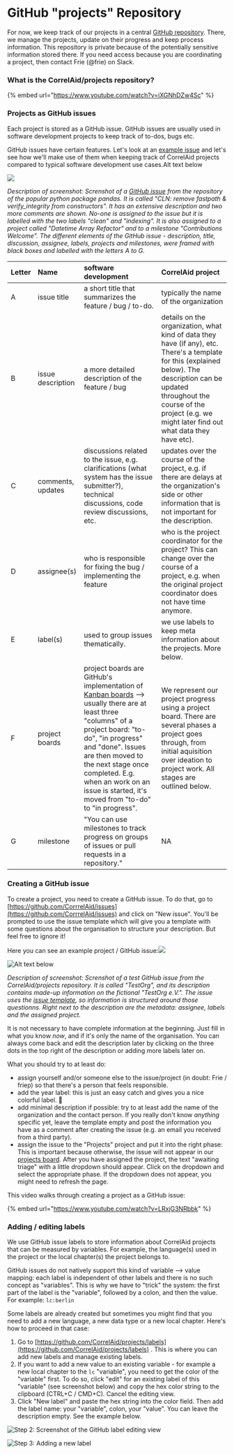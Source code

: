 # GitHub "projects" Repository

For now, we keep track of our projects in a central [GitHub repository](https://github.com/CorrelAid/projects). There, we manage the projects, update on their progress and keep process information. This repository is private because of the potentially sensitive information stored there. If you need access because you are coordinating a project, then contact Frie \(@frie\) on Slack.

### What is the CorrelAid/projects repository?

{% embed url="https://www.youtube.com/watch?v=iXGNhDZw4Sc" %}



### Projects as GitHub issues  <a id="projects-as-github-issues"></a>

Each project is stored as a GitHub issue. GitHub issues are usually used in software development projects to keep track of to-dos, bugs etc.

GitHub issues have certain features. Let's look at an [example issue](https://github.com/pandas-dev/pandas/issues/20110) and let's see how we'll make use of them when keeping track of CorrelAid projects compared to typical software development use cases.Alt text below

![](https://blobscdn.gitbook.com/v0/b/gitbook-28427.appspot.com/o/assets%2F-Lvg_oIb4oZtCuInS01x%2F-M-AgMf2GhuZEPK7eNIc%2F-M-As3vJAsokcHStZJ_v%2FScreenshot%202020-02-03%20at%2017.22.46.png?alt=media&token=80cc2ece-6889-47a6-9d66-bdb1f9a220cd)

_Description of screenshot: Screnshot of a_ [_GitHub issue_](https://github.com/pandas-dev/pandas/issues/20110) _from the repository of the popular python package pandas. It is called "_CLN: remove fastpath & verify\_integrity from constructors_". It has an extensive description and two more comments are shown. No-one is assigned to the issue but it is labelled with the two labels "clean" and "indexing". It is also assigned to a project called "Datetime Array Refactor" and to a milestone "Contributions Welcome". The different elements of the GitHub issue - description, title, discussion, assignee, labels, projects and milestones, were framed with black boxes and labelled with the letters A to G._

| Letter | Name |  software development | CorrelAid project |
| :--- | :--- | :--- | :--- |
| A | issue title | a short title that summarizes the feature / bug / to-do. | typically the name of the organization |
| B | issue description | a more detailed description of the feature / bug | details on the organization, what kind of data they have \(if any\), etc. There's a template for this \(explained below\). The description can be updated throughout the course of the project \(e.g. we might later find out what data they have etc\). |
| C | comments, updates | discussions related to the issue, e.g. clarifications \(what system has the issue submitter?\), technical discussions, code review discussions, etc. | updates over the course of the project, e.g. if there are delays at the organization's side or other information that is not important for the description. |
| D | assignee\(s\) | who is responsible for fixing the bug / implementing the feature | who is the project coordinator for the project? This can change over the course of a project, e.g. when the original project coordinator does not have time anymore. |
| E | label\(s\) | used to group issues thematically. | we use labels to keep meta information about the projects. More below. |
| F | project boards | project boards are GitHub's implementation of [Kanban boards](https://en.wikipedia.org/wiki/Kanban_board) --&gt; usually there are at least three "columns" of a project board: "to-do", "in progress" and "done". Issues are then moved to the next stage once completed. E.g. when an work on an issue is started, it's moved from "to-do" to "in progress". | We represent our project progress using a project board. There are several phases a project goes through, from initial aquisition over ideation to project work. All stages are outlined below. |
| G | milestone | "You can use milestones to track progress on groups of issues or pull requests in a repository." | NA |

### Creating a GitHub issue

To create a project, you need to create a GitHub issue. To do that, go to [https://github.com/CorrrelAid/issues](https://github.com/CorrrelAid/issues) and click on "New issue". You'll be prompted to use the issue template which will give you a template with some questions about the organisation to structure your description. But feel free to ignore it!

Here you can see an example project / GitHub issue:![](https://blobscdn.gitbook.com/v0/b/gitbook-28427.appspot.com/o/assets%2F-Lvg_oIb4oZtCuInS01x%2F-M-n9xpOATWlnhB2HpKi%2F-M-nALu56UKacolS0Jo1%2FScreenshot%202020-02-11%20at%2008.36.08.png?alt=media&token=d1ac1c33-1f23-4922-baa8-057bae14426f)

![Alt text below](../../.gitbook/assets/screenshot-2020-02-11-at-08.36.08.png)

_Description of screenshot: Screnshot of a test GitHub issue from the CorrelAid/projects repository. It is called "TestOrg", and its description contains made-up information on the fictional "TestOrg e.V.". The issue uses the_ [_issue template_](https://github.com/CorrelAid/projects/blob/master/.github/ISSUE_TEMPLATE/project-template.md)_, so information is structured around those questionns. Right next to the description are the metadata: assignee, labels and the assigned project._

It is not necessary to have complete information at the beginning. Just fill in what you know _now_, and if it's only the name of the organisation. You can always come back and edit the description later by clicking on the three dots in the top right of the description or adding more labels later on.

What you should try to at least do: 

* assign yourself and/or someone else to the issue/project \(in doubt: Frie / friep\) so that there's a person that feels responsible. 
* add the year label: this is just an easy catch and gives you a nice colorful label. 🎉 
* add minimal description if possible: try to at least add the name of the organization and the contact person. If you really don't know _anything_ specific yet, leave the template empty and post the information you have as a comment after creating the issue \(e.g. an email you received from a third party\).
* assign the issue to the "Projects" project and put it into the right phase: This is important because otherwise, the issue will not appear in our [projects board](https://github.com/CorrelAid/projects/projects/1). After you have assigned the project, the text "awaiting triage" with a little dropdown should appear. Click on the dropdown and select the appropriate phase. If the dropdown does not appear, you might need to refresh the page.

This video walks through creating a project as a GitHub issue:

{% embed url="https://www.youtube.com/watch?v=LRxjG3NRbbk" %}

### Adding / editing labels

We use GitHub issue labels to store information about CorrelAid projects that can be measured by variables. For example, the language\(s\) used in the project or the local chapter\(s\) the project belongs to.

GitHub issues do not natively support this kind of variable --&gt; value mapping: each label is independent of other labels and there is no such concept as "variables". This is why we have to "trick" the system: the first part of the label is the "variable", followed by a colon, and then the value. For example: `lc:berlin`

Some labels are already created but sometimes you might find that you need to add a new language, a new data type or a new local chapter. Here's how to proceed in that case:

1. Go to [https://github.com/CorrelAid/projects/labels](https://github.com/CorrelAid/projects/labels) . This is where you can add new labels and manage existing labels. 
2. If you want to add a new value to an existing variable - for example a new local chapter to the `lc` "variable", you need to get the color of the "variable" first. To do so, click "edit" for an existing label of this "variable" \(see screenshot below\) and copy the hex color string to the clipboard \(CTRL+C / CMD+C\).  Cancel the editing view. 
3. Click "New label" and paste the hex string into the color field. Then add the label name: your "variable", colon, your "value". You can leave the description empty. See the example below.

![Step 2: Screenshot of the GitHub label editing view](../../.gitbook/assets/screenshot-2020-02-12-at-13.40.26%20%281%29.png)

![Step 3: Adding a new label](../../.gitbook/assets/screenshot-2020-02-12-at-13.45.19.png)

